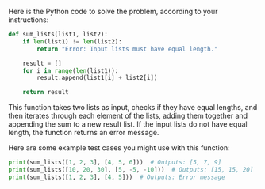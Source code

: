  Here is the Python code to solve the problem, according to your instructions:

```python
def sum_lists(list1, list2):
    if len(list1) != len(list2):
        return "Error: Input lists must have equal length."

    result = []
    for i in range(len(list1)):
        result.append(list1[i] + list2[i])

    return result
```

   This function takes two lists as input, checks if they have equal lengths, and then iterates through each element of the lists, adding them together and appending the sum to a new result list. If the input lists do not have equal length, the function returns an error message.

   Here are some example test cases you might use with this function:

```python
print(sum_lists([1, 2, 3], [4, 5, 6]))  # Outputs: [5, 7, 9]
print(sum_lists([10, 20, 30], [5, -5, -10]))  # Outputs: [15, 15, 20]
print(sum_lists([1, 2, 3], [4, 5]))  # Outputs: Error message
```